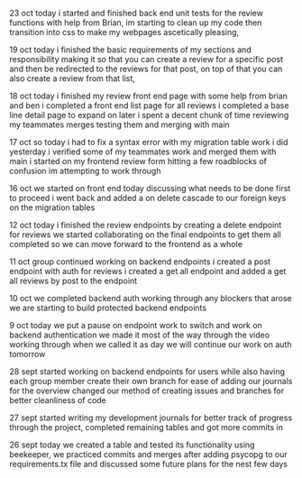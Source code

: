23 oct
    today i started and finished back end unit tests for the review functions with help from Brian,
    im starting to clean up my code then transition into css to make my webpages ascetically pleasing,
    

19 oct
    today i finished the basic requirements of my sections and responsibility
    making it so that you can create a review for a specific post and then be redirected to the reviews for that post,
    on top of that you can also create a review from that list,

18 oct
    today i finished my review front end page with some help from brian and ben
    i completed a front end list page for all reviews
    i completed a base line detail page to expand on later
    i spent a decent chunk of time reviewing my teammates merges testing them and merging with main

17 oct
    so today i had to fix a syntax error with my migration table work i did yesterday
    i verified some of my teammates work and merged them with main
    i started on my frontend review form hitting a few roadblocks of confusion im attempting to work through

16 oct
    we started on front end today discussing what needs to be done first to proceed
    i went back and added a on delete cascade to our foreign keys on the migration tables

12 oct
    today i finished the review endpoints by creating a delete endpoint for reviews
    we started collaborating on the final endpoints to get them all completed so we can move forward to the frontend as a whole

11 oct
    group continued working on backend endpoints
    i created a post endpoint with auth for reviews
    i created a get all endpoint and added a get all reviews by post to the endpoint

10 oct
    we completed backend auth working through any blockers that arose
    we are starting to build protected backend endpoints

9 oct
    today we put a pause on endpoint work to switch and work on backend authentication
     we made it most of the way through the video working through when we called it as day
     we will continue our work on auth tomorrow

28 sept
    started working on backend endpoints for users
    while also having each group member create their own branch for ease of adding our journals for the overview
    changed our method of creating issues and branches for better cleanliness of code

27 sept
    started writing my development journals for better track of progress through the project,
    completed remaining tables and got more commits in

26 sept
    today we created a table and tested its functionality using beekeeper,
    we practiced commits and merges after adding psycopg to our requirements.tx file
    and discussed some future plans for the nest few days